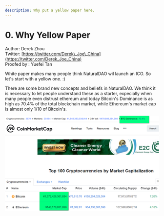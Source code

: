 ```yaml
---
description: Why put a yellow paper here.
---
```


# 0. Why Yellow Paper

Author: Derek Zhou  
Twitter: [https://twitter.com/Derek\_Joe\_China](https://twitter.com/Derek_Joe_China)  
Proofed by : Yuefei Tan

White paper makes many people think NaturalDAO wil launch an ICO. So let's start with a yellow one. :\)

There are some brand new concepts and beliefs in NaturalDAO. We think it is necessary to let people understand these as a starter, expecially when many people even distrust ethereum and today Bitcoin's Dominance is as high as 70.4% of the total blockchain market, while Ethereum's market cap is almost only 1/10 of Bitcoin's. 

![Coinmarketcap, Sep 04, 2019\(Hongkong\)](../.gitbook/assets/image.png)



